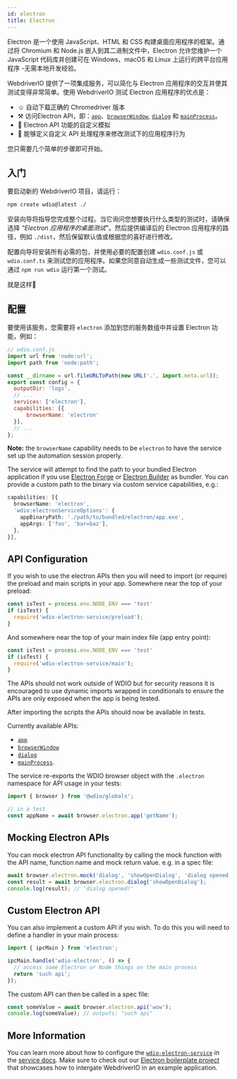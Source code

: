 ```yaml
---
id: electron
title: Electron
---
```


Electron 是一个使用 JavaScript、HTML 和 CSS 构建桌面应用程序的框架。通过将 Chromium 和 Node.js 嵌入到其二进制文件中，Electron 允许您维护一个 JavaScript 代码库并创建可在 Windows、macOS 和 Linux 上运行的跨平台应用程序 -无需本地开发经验。

WebdriverIO 提供了一项集成服务，可以简化与 Electron 应用程序的交互并使其测试变得非常简单。使用 WebdriverIO 测试 Electron 应用程序的优点是：

- ☺️ 自动下载正确的 Chromedriver 版本
- ⚒️ 访问Electron API，即：[`app`](https://www.electronjs.org/docs/latest/api/app)、[`browserWindow`](https://www.electronjs.org/docs/latest/api/browser-window), [`dialog`](https://www.electronjs.org/docs/latest/api/dialog) 和 [`mainProcess`](https://www.electronjs.org/docs/latest/api/process)。
- 🔄 Electron API 功能的自定义模拟
- 👤 能够定义自定义 API 处理程序来修改测试下的应用程序行为

您只需要几个简单的步骤即可开始。

## 入门

要启动新的 WebdriverIO 项目，请运行：

```sh
npm create wdio@latest ./
```

安装向导将指导您完成整个过程。当它询问您想要执行什么类型的测试时，请确保选择 _“Electron 应用程序的桌面测试”_。然后提供编译后的 Electron 应用程序的路径，例如 `./dist`，然后保留默认值或根据您的喜好进行修改。

配置向导将安装所有必需的包，并使用必要的配置创建 `wdio.conf.js` 或 `wdio.conf.ts` 来测试您的应用程序。如果您同意自动生成一些测试文件，您可以通过 `npm run wdio` 运行第一个测试。

就是这样🎉

## 配置

要使用该服务，您需要将 `electron` 添加到您的服务数组中并设置 Electron 功能，例如：

```js
// wdio.conf.js
import url from 'node:url';
import path from 'node:path';

const __dirname = url.fileURLToPath(new URL('.', import.meta.url));
export const config = {
  outputDir: 'logs',
  // ...
  services: ['electron'],
  capabilities: [{
      browserName: 'electron'
  }],
  // ...
};
```

**Note:** the `browserName` capability needs to be `electron` to have the service set up the automation session properly.

The service will attempt to find the path to your bundled Electron application if you use [Electron Forge](https://www.electronforge.io/) or [Electron Builder](https://www.electron.build/) as bundler. You can provide a custom path to the binary via custom service capabilities, e.g.:

```ts
capabilities: [{
  browserName: 'electron',
  'wdio:electronServiceOptions': {
    appBinaryPath: './path/to/bundled/electron/app.exe',
    appArgs: ['foo', 'bar=baz'],
  },
}],
```

## API Configuration

If you wish to use the electron APIs then you will need to import (or require) the preload and main scripts in your app. Somewhere near the top of your preload:

```ts
const isTest = process.env.NODE_ENV === 'test'
if (isTest) {
  require('wdio-electron-service/preload');
}
```

And somewhere near the top of your main index file (app entry point):

```ts
const isTest = process.env.NODE_ENV === 'test'
if (isTest) {
  require('wdio-electron-service/main');
}
```

The APIs should not work outside of WDIO but for security reasons it is encouraged to use dynamic imports wrapped in conditionals to ensure the APIs are only exposed when the app is being tested.

After importing the scripts the APIs should now be available in tests.

Currently available APIs:
- [`app`](https://www.electronjs.org/docs/latest/api/app)
- [`browserWindow`](https://www.electronjs.org/docs/latest/api/browser-window)
- [`dialog`](https://www.electronjs.org/docs/latest/api/dialog)
- [`mainProcess`](https://www.electronjs.org/docs/latest/api/process).

The service re-exports the WDIO browser object with the `.electron` namespace for API usage in your tests:

```ts
import { browser } from '@wdio/globals';

// in a test
const appName = await browser.electron.app('getName');
```

## Mocking Electron APIs

You can mock electron API functionality by calling the mock function with the API name, function name and mock return value. e.g. in a spec file:

```ts
await browser.electron.mock('dialog', 'showOpenDialog', 'dialog opened!');
const result = await browser.electron.dialog('showOpenDialog');
console.log(result); // 'dialog opened!'
```

## Custom Electron API

You can also implement a custom API if you wish. To do this you will need to define a handler in your main process:

```ts
import { ipcMain } from 'electron';

ipcMain.handle('wdio-electron', () => {
  // access some Electron or Node things on the main process
  return 'such api';
});
```

The custom API can then be called in a spec file:

```ts
const someValue = await browser.electron.api('wow');
console.log(someValue); // outputs: "such api"
```

## More Information

You can learn more about how to configure the [`wdio-electron-service`](https://www.npmjs.com/package/wdio-electron-service) in the [service docs](/docs/wdio-electron-service). Make sure to check out our [Electron boilerplate project](https://github.com/webdriverio/electron-boilerplate) that showcases how to intergate WebdriverIO in an example application.
